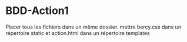 # BDD-Action1

Placer tous les fichiers dans un même dossier.
mettre bercy.css dans un répertoire static et action.html dans un répertoire templates

